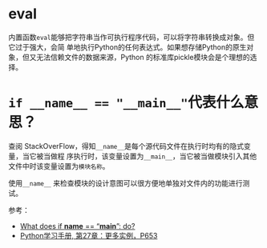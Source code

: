 # eval

内置函数`eval`能够把字符串当作可执行程序代码，可以将字符串转换成对象。但它过于强大，会简
单地执行Python的任何表达式。如果想存储Python的原生对象，但又无法信赖文件的数据来源，Python
的标准库pickle模块会是个理想的选择。

# `if __name__ == "__main__"`代表什么意思？

查阅 StackOverFlow，得知`__name__`是每个源代码文件在执行时均有的隐式变量，当它被当做程
序执行时，该变量设置为`__main__`，当它被当做模块引入其他文件中时该变量设置为`模块名称`。

使用`__name__` 来检查模块的设计意图可以很方便地单独对文件内的功能进行测试。

参考：

- [What does if __name__ == “__main__”: do?](https://stackoverflow.com/questions/419163/what-does-if-name-main-do)
- [Python学习手册, 第27章：更多实例，P653]()
